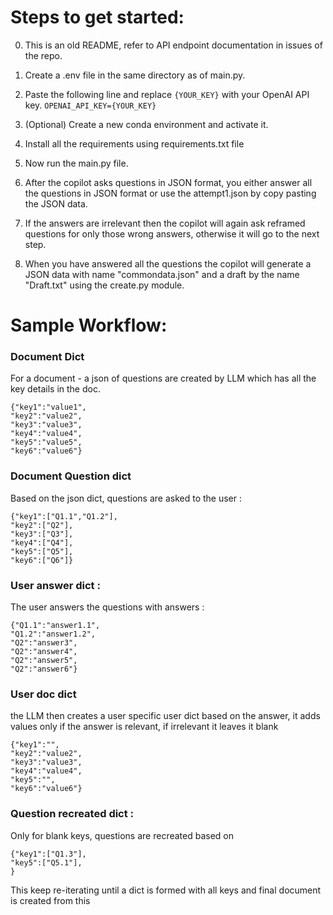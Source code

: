# Steps to get started:

 0. This is an old README, refer to API endpoint documentation in issues of the repo.
 1. Create a .env file in the same directory as of main.py.
 2. Paste the following line and replace `{YOUR_KEY}` with your OpenAI API key.
 `OPENAI_API_KEY={YOUR_KEY}`

 3. (Optional) Create a new conda environment and activate it. 
 4. Install all the requirements using requirements.txt file
 5. Now run the main.py file.
 6. After the copilot asks questions in JSON format, you either answer all the questions in JSON format or use the attempt1.json by copy pasting the JSON data.
 7. If the answers are irrelevant then the copilot will again ask reframed questions for only those wrong answers, otherwise it will go to the next step.
 8. When you have answered all the questions the copilot will generate a JSON data with name "commondata.json" and a draft by the name "Draft.txt" using the create.py module.


# Sample Workflow: 



### Document Dict 
For a document - a json of questions are created by LLM which has all the key details in the doc.
  
```
{"key1":"value1",
"key2":"value2",
"key3":"value3",
"key4":"value4",
"key5":"value5",
"key6":"value6"}
```



### Document Question dict 

Based on the json dict, questions are asked to the user : 

```
{"key1":["Q1.1","Q1.2"],
"key2":["Q2"],
"key3":["Q3"],
"key4":["Q4"],
"key5":["Q5"],
"key6":["Q6"]}
```




### User answer dict : 
The user answers the questions with answers  :
```
{"Q1.1":"answer1.1",
"Q1.2":"answer1.2",
"Q2":"answer3",
"Q2":"answer4",
"Q2":"answer5",
"Q2":"answer6"}
```



### User doc dict
the LLM then creates a user specific user dict based  on the answer, it adds values only if the answer is relevant, if irrelevant it leaves it blank

```
{"key1":"",
"key2":"value2",
"key3":"value3",
"key4":"value4",
"key5":"",
"key6":"value6"}
```


### Question recreated dict : 

Only for blank keys, questions are recreated based on 

```
{"key1":["Q1.3"],
"key5":["Q5.1"],
}
```

This keep re-iterating until a dict is formed with all keys and final document is created from this 


